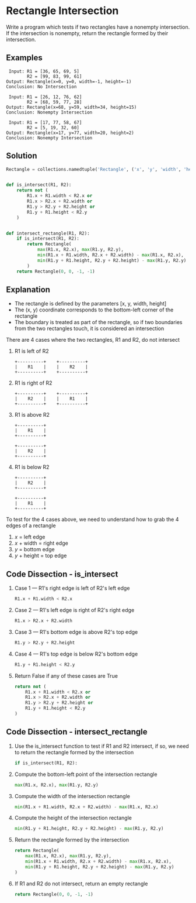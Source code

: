# Rectangle Intersection
Write a program which tests if two rectangles have a nonempty intersection. If the intersection is nonempty, return the rectangle formed by their intersection.

## Examples
```
 Input: R1 = [36, 65, 69, 5]
        R2 = [99, 83, 99, 61]
Output: Rectangle(x=0, y=0, width=-1, height=-1)
Conclusion: No Intersection

 Input: R1 = [26, 12, 76, 62]
        R2 = [68, 59, 77, 28]
Output: Rectangle(x=68, y=59, width=34, height=15)
Conclusion: Nonempty Intersection

 Input: R1 = [17, 77, 58, 67]
        R2 = [5, 19, 32, 60]
Output: Rectangle(x=17, y=77, width=20, height=2)
Conclusion: Nonempty Intersection
```

## Solution
```python
Rectangle = collections.namedtuple('Rectangle', ('x', 'y', 'width', 'height'))


def is_intersect(R1, R2):
    return not (
        R1.x + R1.width < R2.x or
        R1.x > R2.x + R2.width or
        R1.y > R2.y + R2.height or
        R1.y + R1.height < R2.y
    )


def intersect_rectangle(R1, R2):
    if is_intersect(R1, R2):
        return Rectangle(
            max(R1.x, R2.x), max(R1.y, R2.y),
            min(R1.x + R1.width, R2.x + R2.width) - max(R1.x, R2.x),
            min(R1.y + R1.height, R2.y + R2.height) - max(R1.y, R2.y)
        )
    return Rectangle(0, 0, -1, -1)
```

## Explanation
* The rectangle is defined by the parameters [x, y, width, height]
* The (x, y) coordinate corresponds to the bottom-left corner of the rectangle
* The boundary is treated as part of the rectangle, so if two boundaries from the two rectangles touch, it is considered an intersection

There are 4 cases where the two rectangles, R1 and R2, do not intersect
1. R1 is left of R2
    ```
    +----------+    +----------+
    |    R1    |    |    R2    |
    +----------+    +----------+
    ```
2. R1 is right of R2
    ```
    +----------+    +----------+
    |    R2    |    |    R1    |
    +----------+    +----------+
    ```
3. R1 is above R2
    ```
    +----------+
    |    R1    |
    +----------+

    +----------+
    |    R2    |
    +----------+
    ```
4. R1 is below R2
    ```
    +----------+
    |    R2    |
    +----------+

    +----------+
    |    R1    |
    +----------+
    ```

To test for the 4 cases above, we need to understand how to grab the 4 edges of a rectangle
1. _x_ = left edge
2. _x_ + width = right edge
3. _y_ = bottom edge
4. _y_ + height = top edge

## Code Dissection - is_intersect
1. Case 1 &mdash; R1's right edge is left of R2's left edge
    ```python
    R1.x + R1.width < R2.x
    ```
2. Case 2 &mdash; R1's left edge is right of R2's right edge
    ```python
    R1.x > R2.x + R2.width
    ```
3. Case 3 &mdash; R1's bottom edge is above R2's top edge
    ```python
    R1.y > R2.y + R2.height
    ```
4. Case 4 &mdash; R1's top edge is below R2's bottom edge
    ```python
    R1.y + R1.height < R2.y
    ```
5. Return False if any of these cases are True
    ```python
    return not (
        R1.x + R1.width < R2.x or
        R1.x > R2.x + R2.width or
        R1.y > R2.y + R2.height or
        R1.y + R1.height < R2.y
    )
    ```

## Code Dissection - intersect_rectangle
1. Use the is_intersect function to test if R1 and R2 intersect, if so, we need to return the rectangle formed by the intersection
    ```python
    if is_intersect(R1, R2):
    ```
2. Compute the bottom-left point of the intersection rectangle
    ```python
    max(R1.x, R2.x), max(R1.y, R2.y)
    ```
2. Compute the width of the intersection rectangle
    ```python
    min(R1.x + R1.width, R2.x + R2.width) - max(R1.x, R2.x)
    ```
3. Compute the height of the intersection rectangle
    ```python
    min(R1.y + R1.height, R2.y + R2.height) - max(R1.y, R2.y)
    ```
4. Return the rectangle formed by the intersection
    ```python
    return Rectangle(
        max(R1.x, R2.x), max(R1.y, R2.y),
        min(R1.x + R1.width, R2.x + R2.width) - max(R1.x, R2.x),
        min(R1.y + R1.height, R2.y + R2.height) - max(R1.y, R2.y)
    )
    ```
5. If R1 and R2 do not intersect, return an empty rectangle
    ```python
    return Rectangle(0, 0, -1, -1)
    ```